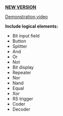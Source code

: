 **<a href="https://github.com/MaximovInk/NodeLogic">NEW VERSION</a>**   

<a href="https://www.youtube.com/watch?v=GCe2PeEWzwc">Demonstration video</a>

**Include logical elements:**

- Bit input field
- Button
- Splitter
- And
- Or
- Not
- Bit display
- Repeater
- Nor
- Nand
- Equal
- Xor
- RS trigger
- Coder
- Decoder

